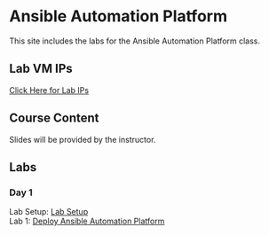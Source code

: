 # Ansible Automation Platform

This site includes the labs for the Ansible Automation Platform class.   

## Lab VM IPs
[Click Here for Lab IPs](https://docs.google.com/spreadsheets/d/1gTV6btPeIyyXylRkDn2_LNbWkf9BGU6wsi5eIb-ynLY/edit?usp=sharing)


## Course Content   
Slides will be provided by the instructor.

## Labs   
### Day 1      
Lab Setup: [Lab Setup](labs/lab-setup)   
Lab 1: [Deploy Ansible Automation Platform](labs/install-aap/)   
